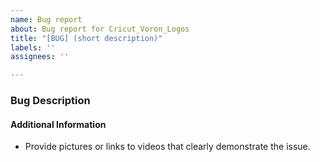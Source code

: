 ```yaml
---
name: Bug report
about: Bug report for Cricut_Voron_Logos
title: "[BUG] (short description)"
labels: ''
assignees: ''

---
```


<!--

Please follow the instructions below. Failure to do so may result in your issue being closed.

### Instructions

1. Fill out every section of the template below.

2. Read and understand GadgetAngels' Code of Conduct. By filing an Issue, you are expected to comply with it, including treating everyone with respect: https://github.com/GadgetAngel/Cricut_Voron_Logos/blob/main/.github/code-of-conduct.md

-->
### Bug Description

<!-- Describe the bug in this section. (You can remove this invisible comment.) -->

#### Additional Information

* Provide pictures or links to videos that clearly demonstrate the issue.
